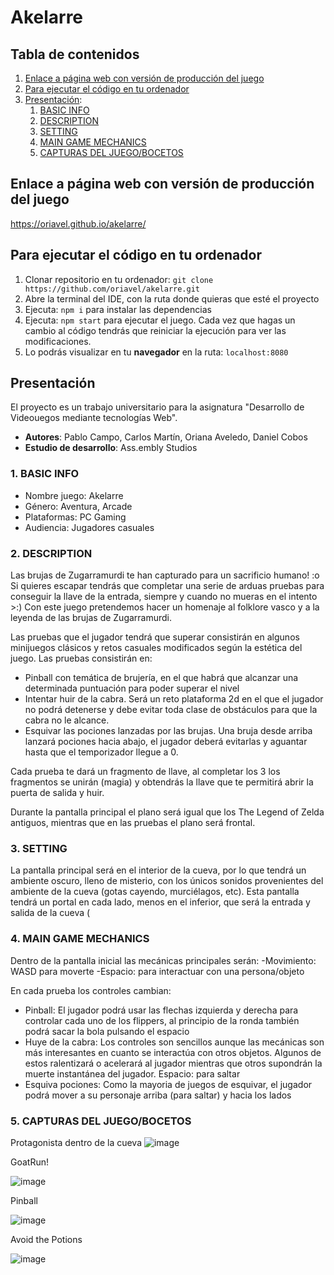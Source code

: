 # Akelarre

## Tabla de contenidos
1. [Enlace a página web con versión de producción del juego](#enlace-a-p%C3%A1gina-web-con-versi%C3%B3n-de-producci%C3%B3n-del-juego)
2. [Para ejecutar el código en tu ordenador](#para-ejecutar-el-c%C3%B3digo-en-tu-ordenador)
3. [Presentación](#presentaci%C3%B3n):
	1. [BASIC INFO](#1-basic-info)
	2. [DESCRIPTION](#2-description)
	3. [SETTING](#3-setting)
	4. [MAIN GAME MECHANICS](#4-main-game-mechanics)
	5. [CAPTURAS DEL JUEGO/BOCETOS](#5-capturas-del-juegobocetos)


## Enlace a página web con versión de producción del juego
https://oriavel.github.io/akelarre/


## Para ejecutar el código en tu ordenador

1. Clonar repositorio en tu ordenador: `git clone https://github.com/oriavel/akelarre.git`
2. Abre la terminal del IDE, con la ruta donde quieras que esté el proyecto
3. Ejecuta: `npm i` para instalar las dependencias
4. Ejecuta: `npm start` para ejecutar el juego. Cada vez que hagas un cambio al código tendrás que reiniciar la ejecución para ver las modificaciones.
5. Lo podrás visualizar en tu **navegador** en la ruta: `localhost:8080`


## Presentación
El proyecto es un trabajo universitario para la asignatura "Desarrollo de Videouegos mediante tecnologías Web".

- **Autores**: Pablo Campo, Carlos Martín, Oriana Aveledo, Daniel Cobos 
- **Estudio de desarrollo**: Ass.embly Studios

### 1. BASIC INFO
- Nombre juego: Akelarre
- Género: Aventura, Arcade
- Plataformas: PC Gaming
- Audiencia: Jugadores casuales

### 2. DESCRIPTION
Las brujas de Zugarramurdi te han capturado para un sacrificio humano! :o Si quieres escapar tendrás que completar una serie de arduas pruebas para conseguir la llave de la entrada, siempre y cuando no mueras en el intento >:)
Con este juego pretendemos hacer un homenaje al folklore vasco y a la leyenda de las brujas de Zugarramurdi. 

Las pruebas que el jugador tendrá que superar consistirán en algunos minijuegos clásicos y retos casuales modificados según la estética del juego.
Las pruebas consistirán en:
- Pinball con temática de brujería, en el que habrá que alcanzar una determinada puntuación para poder superar el nivel
- Intentar huir de la cabra. Será un reto plataforma 2d en el que el jugador no podrá detenerse y debe evitar toda clase de obstáculos para que la cabra no le alcance.
- Esquivar las pociones lanzadas por las brujas. Una bruja desde arriba lanzará pociones hacia abajo, el jugador deberá evitarlas y aguantar hasta que el temporizador llegue a 0. 

Cada prueba te dará un fragmento de llave, al completar los 3 los fragmentos se unirán (magia) y obtendrás la llave que te permitirá abrir la puerta de salida y huir.

Durante la pantalla principal el plano será igual que los The Legend of Zelda antiguos, mientras que en las pruebas el plano será frontal.

### 3. SETTING
La pantalla principal será en el interior de la cueva, por lo que tendrá un ambiente oscuro, lleno de misterio, con los únicos sonidos provenientes del ambiente de la cueva (gotas cayendo, murciélagos, etc).
Esta pantalla tendrá un portal en cada lado, menos en el inferior, que será la entrada y salida de la cueva (

### 4. MAIN GAME MECHANICS
Dentro de la pantalla inicial las mecánicas principales serán:
-Movimiento: WASD para moverte
-Espacio: para interactuar con una persona/objeto

En cada prueba los controles cambian:
- Pinball: El jugador podrá usar las flechas izquierda y derecha para controlar cada uno de los flippers, al principio de la ronda también podrá sacar la bola pulsando el espacio
- Huye de la cabra:
	Los controles son sencillos aunque las mecánicas son más interesantes en cuanto se interactúa con otros objetos. Algunos de estos ralentizará o acelerará al jugador mientras que otros supondrán la muerte instantánea del jugador. 
 Espacio: para saltar
- Esquiva pociones: Como la mayoria de juegos de esquivar, el jugador podrá mover a su personaje arriba (para saltar) y hacia los lados

### 5. CAPTURAS DEL JUEGO/BOCETOS
Protagonista dentro de la cueva
![image](https://user-images.githubusercontent.com/79701191/228315741-d2f071ae-3d8b-43b0-a3f0-52384c78392b.png)

GoatRun!

![image](https://user-images.githubusercontent.com/79701191/228316353-aaf989c8-25e1-40d8-822b-3fd0c5bffe01.png)

Pinball

![image](https://i.imgur.com/EhbQrdY_d.webp?maxwidth=760&fidelity=grand)

Avoid the Potions 

![image](https://imgur.com/DgczHpO)


